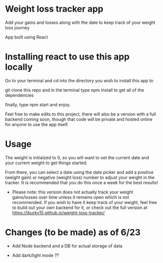 # Weight loss tracker app

Add your gains and losses along with the date to keep track of your weight loss journey

App built using React

# Installing react to use this app locally

Go to your terminal and cd into the directory you wish to install this app to

git clone this repo and in the terminal type npm install to get all of the dependencies

finally, type npm start and enjoy.

Feel free to make edits to this project, there will also be a version with a full backend coming soon, though that code will be private and hosted online for anyone to use the app itself.

# Usage

The weight is initialzed to 0, so you will want to set the current date and your current weight to get things started.

From there, you can select a date using the date picker and add a positive (weight gain) or negative (weight loss) number to adjust your weight in the tracker. It is recommended that you do this once a week for the best results!

- Please note: this version does not actually track your weight gains/losses over time unless it remains open which is not recommended. If you wish to have it keep track of your weight, feel free to build out your own backend for it, or check out the full version at https://jburky15.github.io/weight-loss-tracker/

# Changes (to be made) as of 6/23

- Add Node backend and a DB for actual storage of data

- Add dark/light mode ??
